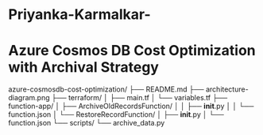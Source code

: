 # Priyanka-Karmalkar-
# Azure Cosmos DB Cost Optimization with Archival Strategy

azure-cosmosdb-cost-optimization/
├── README.md
├── architecture-diagram.png
├── terraform/
│   ├── main.tf
│   └── variables.tf
├── function-app/
│   ├── ArchiveOldRecordsFunction/
│   │   ├── __init__.py
│   │   └── function.json
│   └── RestoreRecordFunction/
│       ├── __init__.py
│       └── function.json
└── scripts/
    └── archive_data.py
